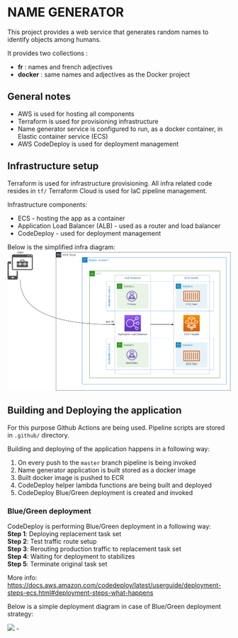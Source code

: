 # NAME GENERATOR
This project provides a web service that generates random names to identify objects among humans.

It provides two collections :
- **fr** : names and french adjectives
- **docker** : same names and adjectives as the Docker project

## General notes
- AWS is used for hosting all components
- Terraform is used for provisioning infrastructure
- Name generator service is configured to run, as a docker container, in Elastic container service (ECS)
- AWS CodeDeploy is used for deployment management



## Infrastructure setup
Terraform is used for infrastructure provisioning. All infra related code resides in `tf/`
Terraform Cloud is used for IaC pipeline management. 

Infrastructure components:
- ECS - hosting the app as a container
- Application Load Balancer (ALB) - used as a router and load balancer
- CodeDeploy - used for deployment management

Below is the simplified infra diagram: 
<img src="https://raw.githubusercontent.com/nediml/name-generator/master/docs/infra.png" />


## Building and Deploying the application
For this purpose Github Actions are being used. Pipeline scripts are stored in `.github/` directory.

Building and deploying of the application happens in a following way:
1. On every push to the `master` branch pipeline is being invoked
2. Name generator application is built stored as a docker image
3. Built docker image is pushed to ECR
4. CodeDeploy helper lambda functions are being built and deployed
5. CodeDeploy Blue/Green deployment is created and invoked

### **Blue/Green deployment**  
CodeDeploy is performing Blue/Green deployment in a following way:  
**Step 1**: Deploying replacement task set  
**Step 2**: Test traffic route setup  
**Step 3**: Rerouting production traffic to replacement task set  
**Step 4**: Waiting for deployment to stabilizes  
**Step 5**: Terminate original task set  

More info: https://docs.aws.amazon.com/codedeploy/latest/userguide/deployment-steps-ecs.html#deployment-steps-what-happens

Below is a simple deployment diagram in case of Blue/Green deployment strategy:

<img src="https://raw.githubusercontent.com/nediml/name-generator/master/docs/deploy.png" />
- 

###